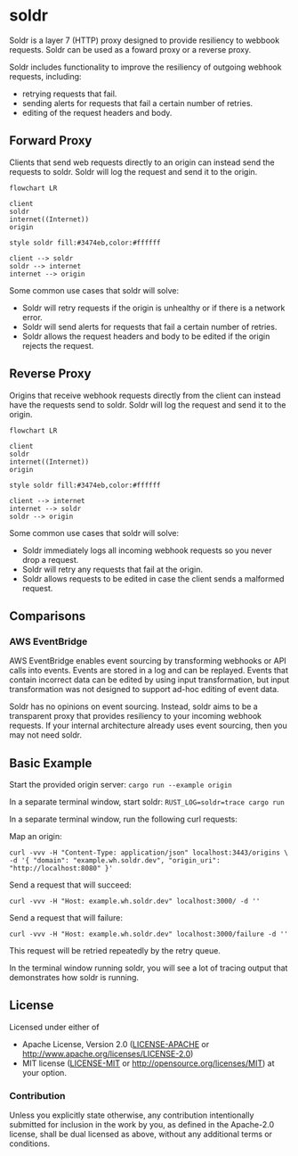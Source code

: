 # soldr

Soldr is a layer 7 (HTTP) proxy designed to provide resiliency to webbook requests. Soldr can be used as a foward proxy or a reverse proxy.

Soldr includes functionality to improve the resiliency of outgoing webhook requests, including:
- retrying requests that fail.
- sending alerts for requests that fail a certain number of retries.
- editing of the request headers and body.

## Forward Proxy
Clients that send web requests directly to an origin can instead send the requests to soldr. Soldr will log the request and send it to the origin.
```mermaid
flowchart LR

client
soldr
internet((Internet))
origin

style soldr fill:#3474eb,color:#ffffff

client --> soldr
soldr --> internet
internet --> origin
```
Some common use cases that soldr will solve:
- Soldr will retry requests if the origin is unhealthy or if there is a network error.
- Soldr will send alerts for requests that fail a certain number of retries.
- Soldr allows the request headers and body to be edited if the origin rejects the request.

## Reverse Proxy
Origins that receive webhook requests directly from the client can instead have the requests send to soldr. Soldr will log the request and send it to the origin.
```mermaid
flowchart LR

client
soldr
internet((Internet))
origin

style soldr fill:#3474eb,color:#ffffff

client --> internet
internet --> soldr
soldr --> origin
```
Some common use cases that soldr will solve:
- Soldr immediately logs all incoming webhook requests so you never drop a request.
- Soldr will retry any requests that fail at the origin.
- Soldr allows requests to be edited in case the client sends a malformed request.

## Comparisons
### AWS EventBridge
AWS EventBridge enables event sourcing by transforming webhooks or API calls into events. Events are stored in a log and can be replayed. Events that contain incorrect data can be edited by using input transformation, but input transformation was not designed to support ad-hoc editing of event data.

Soldr has no opinions on event sourcing. Instead, soldr aims to be a transparent proxy that provides resiliency to your incoming webhook requests. If your internal architecture already uses event sourcing, then you may not need soldr.

## Basic Example

Start the provided origin server: `cargo run --example origin`

In a separate terminal window, start soldr: `RUST_LOG=soldr=trace cargo run`

In a separate terminal window, run the following curl requests:

Map an origin:

```
curl -vvv -H "Content-Type: application/json" localhost:3443/origins \
-d '{ "domain": "example.wh.soldr.dev", "origin_uri": "http://localhost:8080" }'
```

Send a request that will succeed:

```
curl -vvv -H "Host: example.wh.soldr.dev" localhost:3000/ -d ''
```

Send a request that will failure:

```
curl -vvv -H "Host: example.wh.soldr.dev" localhost:3000/failure -d ''
```

This request will be retried repeatedly by the retry queue.


In the terminal window running soldr, you will see a lot of tracing output that demonstrates how soldr is running.

## License

Licensed under either of
 * Apache License, Version 2.0 ([LICENSE-APACHE](LICENSE-APACHE) or http://www.apache.org/licenses/LICENSE-2.0)
 * MIT license ([LICENSE-MIT](LICENSE-MIT) or http://opensource.org/licenses/MIT)
at your option.

### Contribution

Unless you explicitly state otherwise, any contribution intentionally submitted
for inclusion in the work by you, as defined in the Apache-2.0 license, shall be dual licensed as above, without any
additional terms or conditions.
